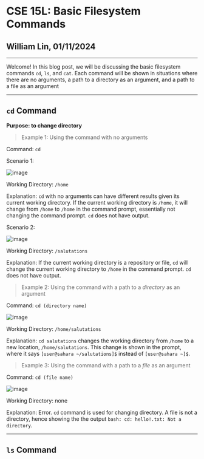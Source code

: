 # CSE 15L: Basic Filesystem Commands
## William Lin, 01/11/2024
---

Welcome! In this blog post, we will be discussing the basic filesystem commands `cd`, `ls`, and `cat`. Each command will be shown in situations where there are no arguments, a path to a directory as an argument, and a path to a file as an argument

---
## `cd` Command

**Purpose: to change directory**

>Example 1: Using the command with no arguments

Command: `cd`

Scenario 1:

![image](https://github.com/williamlinplayzlegitpiano/15Llabreportone/assets/55766910/9bb6dd87-4dfd-48a2-bdca-39b20bd065bf)

Working Directory: `/home`

Explanation: `cd` with no arguments can have different results given its current working directory. If the current working directory is `/home`, it will change from `/home` to `/home` in the command prompt, essentially not changing the command prompt. `cd` does not have output.

Scenario 2:

![image](https://github.com/williamlinplayzlegitpiano/15Llabreportone/assets/55766910/8b8fabf1-2e38-4e3e-b3b0-391b99e8da78)

Working Directory: `/salutations`

Explanation: If the current working directory is a repository or file, `cd` will change the current working directory to `/home` in the command prompt. `cd` does not have output.

>Example 2: Using the command with a path to a *directory* as an argument

Command: `cd (directory name)`

![image](https://github.com/williamlinplayzlegitpiano/15Llabreportone/assets/55766910/46f739f7-c93d-4a25-9170-6d467306129e)

Working Directory: `/home/salutations`

Explanation: `cd salutations` changes the working directory from `/home` to a new location, `/home/salutations`. This change is shown in the prompt, where it says `[user@sahara ~/salutations]$` instead of `[user@sahara ~]$`.

>Example 3: Using the command with a path to a *file* as an argument

Command: `cd (file name)`

![image](https://github.com/williamlinplayzlegitpiano/15Llabreportone/assets/55766910/015304d4-8462-43cf-8ada-08261e9e6ae0)

Working Directory: none

Explanation: Error. `cd` command is used for changing directory. A file is not a directory, hence showing the the output `bash: cd: hello!.txt: Not a directory`.

---
## `ls` Command



  


